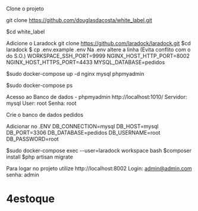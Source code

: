 Clone o projeto

git clone https://github.com/douglasdacosta/white_label.git

$cd white_label

Adicione o Laradock
git clone https://github.com/laradock/laradock.git
$cd laradock
$ cp .env.example .env
Na .env altere a linha (Evita conflito com o do S.O.)
WORKSPACE_SSH_PORT=9999
NGINX_HOST_HTTP_PORT=8002
NGINX_HOST_HTTPS_PORT=4433
MYSQL_DATABASE=pedidos

$sudo docker-compose up -d nginx mysql phpmyadmin

$sudo docker-compose ps

Acesso ao Banco de dados - phpmyadmin
http://localhost:1010/
Servidor: mysql
User: root
Senha: root

Crie o banco de dados pedidos

Adicionar no .ENV
DB_CONNECTION=mysql
DB_HOST=mysql
DB_PORT=3306
DB_DATABASE=pedidos
DB_USERNAME=root
DB_PASSWORD=root

$sudo docker-compose exec --user=laradock workspace bash
$composer install
$php artisan migrate

Para logar no projeto utilize
http://localhost:8002
Login: admin@admin.com
senha: admin 
# 4estoque
